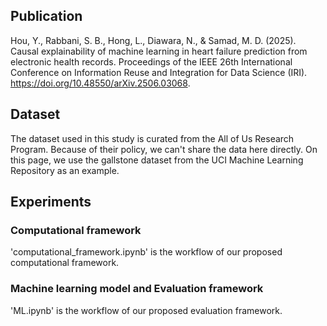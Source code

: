 ## Publication
Hou, Y., Rabbani, S. B., Hong, L., Diawara, N., & Samad, M. D. (2025). Causal explainability of machine learning in heart failure prediction from electronic health records. Proceedings of the IEEE 26th International Conference on Information Reuse and Integration for Data Science (IRI). https://doi.org/10.48550/arXiv.2506.03068.

## Dataset
The dataset used in this study is curated from the All of Us Research Program. Because of their policy, we can't share the data here directly. On this page, we use the gallstone dataset from the UCI Machine Learning Repository as an example.

## Experiments
### Computational framework
'computational_framework.ipynb' is the workflow of our proposed computational framework.

### Machine learning model and Evaluation framework
'ML.ipynb' is the workflow of our proposed evaluation framework.
